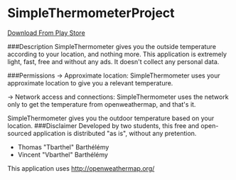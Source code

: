 SimpleThermometerProject
========================
[Download From Play Store](https://play.google.com/store/apps/details?id=fr.tvbarthel.apps.simplethermometer)

###Description
SimpleThermometer gives you the outside temperature according to your location, and nothing more. This application is extremely light, fast, free and without any ads. It doesn't collect any personal data.

###Permissions
&rarr; Approximate location: SimpleThermometer uses your approximate location to give you a relevant temperature.

&rarr; Network access and connections: SimpleThermometer uses the network only to get the temperature from openweathermap, and that's it.

SimpleThermometer gives you the outdoor temperature based on your location.
###Disclaimer
Developed by two students, this free and open-sourced application is distributed "as is", without any pretention.

* Thomas "Tbarthel" Barthélémy
* Vincent "Vbarthel" Barthélémy
 
This application uses http://openweathermap.org/
